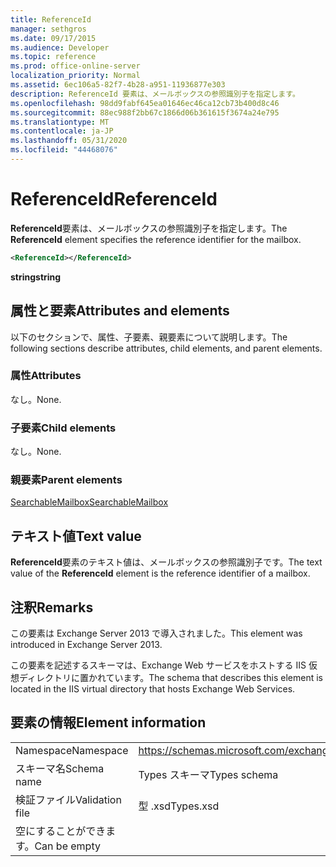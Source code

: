 ```yaml
---
title: ReferenceId
manager: sethgros
ms.date: 09/17/2015
ms.audience: Developer
ms.topic: reference
ms.prod: office-online-server
localization_priority: Normal
ms.assetid: 6ec106a5-82f7-4b28-a951-11936877e303
description: ReferenceId 要素は、メールボックスの参照識別子を指定します。
ms.openlocfilehash: 98dd9fabf645ea01646ec46ca12cb73b400d8c46
ms.sourcegitcommit: 88ec988f2bb67c1866d06b361615f3674a24e795
ms.translationtype: MT
ms.contentlocale: ja-JP
ms.lasthandoff: 05/31/2020
ms.locfileid: "44468076"
---
```

# <a name="referenceid"></a><span data-ttu-id="dddcb-103">ReferenceId</span><span class="sxs-lookup"><span data-stu-id="dddcb-103">ReferenceId</span></span>

<span data-ttu-id="dddcb-104">**ReferenceId**要素は、メールボックスの参照識別子を指定します。</span><span class="sxs-lookup"><span data-stu-id="dddcb-104">The **ReferenceId** element specifies the reference identifier for the mailbox.</span></span> 
  
```XML
<ReferenceId></ReferenceId>
```

 <span data-ttu-id="dddcb-105">**string**</span><span class="sxs-lookup"><span data-stu-id="dddcb-105">**string**</span></span>
## <a name="attributes-and-elements"></a><span data-ttu-id="dddcb-106">属性と要素</span><span class="sxs-lookup"><span data-stu-id="dddcb-106">Attributes and elements</span></span>

<span data-ttu-id="dddcb-107">以下のセクションで、属性、子要素、親要素について説明します。</span><span class="sxs-lookup"><span data-stu-id="dddcb-107">The following sections describe attributes, child elements, and parent elements.</span></span>
  
### <a name="attributes"></a><span data-ttu-id="dddcb-108">属性</span><span class="sxs-lookup"><span data-stu-id="dddcb-108">Attributes</span></span>

<span data-ttu-id="dddcb-109">なし。</span><span class="sxs-lookup"><span data-stu-id="dddcb-109">None.</span></span>
  
### <a name="child-elements"></a><span data-ttu-id="dddcb-110">子要素</span><span class="sxs-lookup"><span data-stu-id="dddcb-110">Child elements</span></span>

<span data-ttu-id="dddcb-111">なし。</span><span class="sxs-lookup"><span data-stu-id="dddcb-111">None.</span></span>
  
### <a name="parent-elements"></a><span data-ttu-id="dddcb-112">親要素</span><span class="sxs-lookup"><span data-stu-id="dddcb-112">Parent elements</span></span>

[<span data-ttu-id="dddcb-113">SearchableMailbox</span><span class="sxs-lookup"><span data-stu-id="dddcb-113">SearchableMailbox</span></span>](searchablemailbox.md)
  
## <a name="text-value"></a><span data-ttu-id="dddcb-114">テキスト値</span><span class="sxs-lookup"><span data-stu-id="dddcb-114">Text value</span></span>

<span data-ttu-id="dddcb-115">**ReferenceId**要素のテキスト値は、メールボックスの参照識別子です。</span><span class="sxs-lookup"><span data-stu-id="dddcb-115">The text value of the **ReferenceId** element is the reference identifier of a mailbox.</span></span> 
  
## <a name="remarks"></a><span data-ttu-id="dddcb-116">注釈</span><span class="sxs-lookup"><span data-stu-id="dddcb-116">Remarks</span></span>

<span data-ttu-id="dddcb-117">この要素は Exchange Server 2013 で導入されました。</span><span class="sxs-lookup"><span data-stu-id="dddcb-117">This element was introduced in Exchange Server 2013.</span></span>
  
<span data-ttu-id="dddcb-118">この要素を記述するスキーマは、Exchange Web サービスをホストする IIS 仮想ディレクトリに置かれています。</span><span class="sxs-lookup"><span data-stu-id="dddcb-118">The schema that describes this element is located in the IIS virtual directory that hosts Exchange Web Services.</span></span>
  
## <a name="element-information"></a><span data-ttu-id="dddcb-119">要素の情報</span><span class="sxs-lookup"><span data-stu-id="dddcb-119">Element information</span></span>

|||
|:-----|:-----|
|<span data-ttu-id="dddcb-120">Namespace</span><span class="sxs-lookup"><span data-stu-id="dddcb-120">Namespace</span></span>  <br/> |https://schemas.microsoft.com/exchange/services/2006/types  <br/> |
|<span data-ttu-id="dddcb-121">スキーマ名</span><span class="sxs-lookup"><span data-stu-id="dddcb-121">Schema name</span></span>  <br/> |<span data-ttu-id="dddcb-122">Types スキーマ</span><span class="sxs-lookup"><span data-stu-id="dddcb-122">Types schema</span></span>  <br/> |
|<span data-ttu-id="dddcb-123">検証ファイル</span><span class="sxs-lookup"><span data-stu-id="dddcb-123">Validation file</span></span>  <br/> |<span data-ttu-id="dddcb-124">型 .xsd</span><span class="sxs-lookup"><span data-stu-id="dddcb-124">Types.xsd</span></span>  <br/> |
|<span data-ttu-id="dddcb-125">空にすることができます。</span><span class="sxs-lookup"><span data-stu-id="dddcb-125">Can be empty</span></span>  <br/> ||
   

